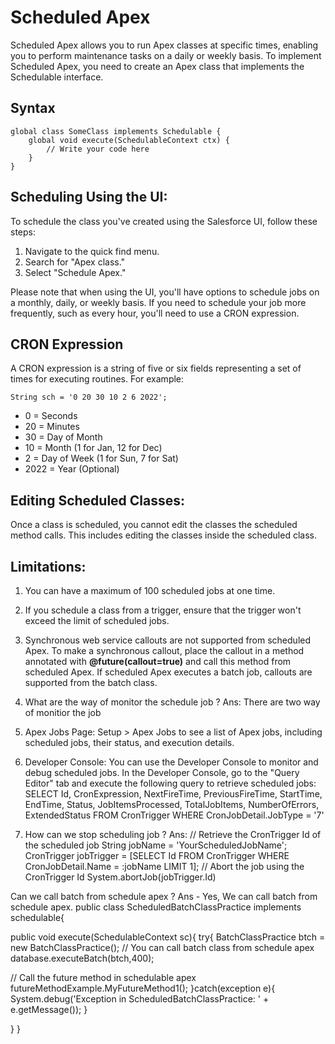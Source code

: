 
# Scheduled Apex
Scheduled Apex allows you to run Apex classes at specific times, enabling you to perform maintenance tasks on a daily or weekly basis. To implement Scheduled Apex, you need to create an Apex class that implements the Schedulable interface.

## Syntax
```apex
global class SomeClass implements Schedulable {
    global void execute(SchedulableContext ctx) {
        // Write your code here
    }
}
```

## Scheduling Using the UI:
To schedule the class you've created using the Salesforce UI, follow these steps:

1. Navigate to the quick find menu.
2. Search for "Apex class."
3. Select "Schedule Apex."

Please note that when using the UI, you'll have options to schedule jobs on a monthly, daily, or weekly basis. If you need to schedule your job more frequently, such as every hour, you'll need to use a CRON expression.

## CRON Expression
A CRON expression is a string of five or six fields representing a set of times for executing routines. For example:
```apex
String sch = '0 20 30 10 2 6 2022';
```

* 0 = Seconds
* 20 = Minutes
* 30 = Day of Month
* 10 = Month (1 for Jan, 12 for Dec)
* 2 = Day of Week (1 for Sun, 7 for Sat)
* 2022 = Year (Optional)

## Editing Scheduled Classes:
Once a class is scheduled, you cannot edit the classes the scheduled method calls. This includes editing the classes inside the scheduled class.

## Limitations:

1. You can have a maximum of 100 scheduled jobs at one time.
2. If you schedule a class from a trigger, ensure that the trigger won't exceed the limit of scheduled jobs.
3. Synchronous web service callouts are not supported from scheduled Apex. To make a synchronous callout, place the callout in a method annotated with **@future(callout=true)** and call this method from scheduled Apex. If scheduled Apex executes a batch job, callouts are supported from the batch class.


 11. What are the way of monitor the schedule job ?
 Ans: There are two way of monitior the job
 
 1. Apex Jobs Page:
Setup > Apex Jobs to see a list of Apex jobs, including scheduled jobs, their status, and
execution details.
 2. Developer Console:
You can use the Developer Console to monitor and debug scheduled jobs. In the Developer
Console, go to the "Query Editor" tab and execute the following query to retrieve scheduled
jobs:
 SELECT Id, CronExpression, NextFireTime, PreviousFireTime, StartTime, EndTime, Status, 
 JobItemsProcessed, TotalJobItems, NumberOfErrors, ExtendedStatus FROM CronTrigger 
 WHERE CronJobDetail.JobType = '7'


12. How can we stop scheduling job ?
 Ans: // Retrieve the CronTrigger Id of the scheduled job String jobName = 'YourScheduledJobName';
 CronTrigger jobTrigger = [SELECT Id FROM CronTrigger WHERE CronJobDetail.Name = :jobName
 LIMIT 1];
 // Abort the job using the CronTrigger Id
 System.abortJob(jobTrigger.Id)


 Can we call batch from schedule apex ?
 Ans - Yes, We can call batch from schedule apex.
public class ScheduledBatchClassPractice implements schedulable{
 
 public void execute(SchedulableContext sc){
 try{
BatchClassPractice btch = new BatchClassPractice(); // You can call batch class from schedule apex
 database.executeBatch(btch,400);
 
 // Call the future method in schedulable apex
 futureMethodExample.MyFutureMethod1();
 }catch(exception e){
 System.debug('Exception in ScheduledBatchClassPractice: ' + e.getMessage());
 }
 
 }
}